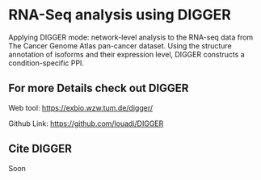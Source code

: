 # RNA-Seq analysis using DIGGER

Applying DIGGER mode: network-level analysis to the RNA-seq data from The Cancer Genome Atlas pan-cancer dataset. Using the structure annotation of isoforms and their expression level, DIGGER constructs a condition-specific PPI.


## For more Details check out DIGGER 
Web tool: https://exbio.wzw.tum.de/digger/

Github Link: https://github.com/louadi/DIGGER


## Cite DIGGER

Soon
